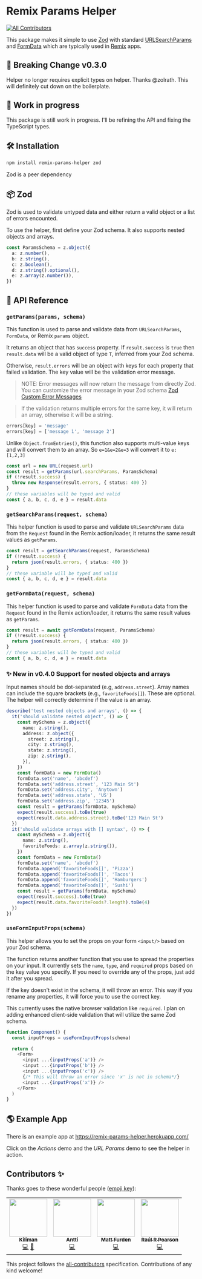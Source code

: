 # Remix Params Helper

<!-- ALL-CONTRIBUTORS-BADGE:START - Do not remove or modify this section -->
[![All Contributors](https://img.shields.io/badge/all_contributors-4-orange.svg?style=flat-square)](#contributors-)
<!-- ALL-CONTRIBUTORS-BADGE:END -->

This package makes it simple to use [Zod](https://github.com/colinhacks/zod) with
standard [URLSearchParams](https://developer.mozilla.org/en-US/docs/Web/API/URLSearchParams) and [FormData](https://developer.mozilla.org/en-US/docs/Web/API/FormData)
which are typically used in [Remix](https://remix.run) apps.

## 🚨 Breaking Change v0.3.0

Helper no longer requires explicit types on helper. Thanks @zolrath. This will
definitely cut down on the boilerplate.

## 🚧 Work in progress

This package is still work in progress. I'll be refining the API and fixing the TypeScript types.

## 🛠 Installation

```sh
npm install remix-params-helper zod
```

Zod is a peer dependency

## 📦 Zod

Zod is used to validate untyped data and either return a valid object or a list of errors encounted.

To use the helper, first define your Zod schema. It also supports nested objects and
arrays.

```ts
const ParamsSchema = z.object({
  a: z.number(),
  b: z.string(),
  c: z.boolean(),
  d: z.string().optional(),
  e: z.array(z.number()),
})
```

## 📝 API Reference

### `getParams(params, schema)`

This function is used to parse and validate data from `URLSearchParams`, `FormData`, or Remix `params` object.

It returns an object that has `success` property. If `result.success` is `true` then `result.data` will be a valid object of type `T`, inferred from your Zod schema.

Otherwise, `result.errors` will be an object with keys for each property that failed validation. The key value will be the validation error message.

> NOTE: Error messages will now return the message from directly Zod. You can customize the error message
> in your Zod schema [Zod Custom Error Messages](https://github.com/colinhacks/zod#custom-error-messages)

> If the validation returns multiple errors for the same key, it will return an array, otherwise it will be a string.

```ts
errors[key] = 'message'
errors[key] = ['message 1', 'message 2']
```

Unlike `Object.fromEntries()`, this function also supports multi-value keys and will convert them to an array. So `e=1&e=2&e=3` will convert it to `e: [1,2,3]`

```ts
const url = new URL(request.url)
const result = getParams(url.searchParams, ParamsSchema)
if (!result.success) {
  throw new Response(result.errors, { status: 400 })
}
// these variables will be typed and valid
const { a, b, c, d, e } = result.data
```

### `getSearchParams(request, schema)`

This helper function is used to parse and validate `URLSearchParams` data from the `Request` found in the Remix action/loader, it returns the same result values as `getParams`.

```ts
const result = getSearchParams(request, ParamsSchema)
if (!result.success) {
  return json(result.errors, { status: 400 })
}
// these variable will be typed and valid
const { a, b, c, d, e } = result.data
```

### `getFormData(request, schema)`

This helper function is used to parse and validate `FormData` data from the `Request` found in the Remix action/loader, it returns the same result values as `getParams`.

```ts
const result = await getFormData(request, ParamsSchema)
if (!result.success) {
  return json(result.errors, { status: 400 })
}
// these variables will be typed and valid
const { a, b, c, d, e } = result.data
```

### ✨ New in v0.4.0 Support for nested objects and arrays

Input names should be dot-separated (e.g, `address.street`). Array names can include
the square brackets (e.g., `favoriteFoods[]`). These are optional. The helper will
correctly determine if the value is an array.

```ts
describe('test nested objects and arrays', () => {
  it('should validate nested object', () => {
    const mySchema = z.object({
      name: z.string(),
      address: z.object({
        street: z.string(),
        city: z.string(),
        state: z.string(),
        zip: z.string(),
      }),
    })
    const formData = new FormData()
    formData.set('name', 'abcdef')
    formData.set('address.street', '123 Main St')
    formData.set('address.city', 'Anytown')
    formData.set('address.state', 'US')
    formData.set('address.zip', '12345')
    const result = getParams(formData, mySchema)
    expect(result.success).toBe(true)
    expect(result.data.address.street).toBe('123 Main St')
  })
  it('should validate arrays with [] syntax', () => {
    const mySchema = z.object({
      name: z.string(),
      favoriteFoods: z.array(z.string()),
    })
    const formData = new FormData()
    formData.set('name', 'abcdef')
    formData.append('favoriteFoods[]', 'Pizza')
    formData.append('favoriteFoods[]', 'Tacos')
    formData.append('favoriteFoods[]', 'Hamburgers')
    formData.append('favoriteFoods[]', 'Sushi')
    const result = getParams(formData, mySchema)
    expect(result.success).toBe(true)
    expect(result.data.favoriteFoods?.length).toBe(4)
  })
})
```

### `useFormInputProps(schema)`

This helper allows you to set the props on your form `<input/>` based on your Zod schema.

The function returns another function that you use to spread the properties on your input. It currently sets the `name`, `type`, and `required` props based on the key value you specify. If you need to override any of the props, just add it after you spread.

If the key doesn't exist in the schema, it will throw an error. This way if you rename any properties, it will force you to use the correct key.

This currently uses the native browser validation like `required`. I plan on adding enhanced client-side validation that will utilize the same Zod schema.

```ts
function Component() {
  const inputProps = useFormInputProps(schema)

  return (
    <Form>
      <input ...{inputProps('a')} />
      <input ...{inputProps('b')} />
      <input ...{inputProps('c')} />
      {/* This will throw an error since 'x' is not in schema*/}
      <input ...{inputProps('x')} />
    </Form>
  )
}
```

## 🌎 Example App

There is an example app at https://remix-params-helper.herokuapp.com/

Click on the _Actions_ demo and the _URL Params_ demo to see the helper in action.

## Contributors ✨

Thanks goes to these wonderful people ([emoji key](https://allcontributors.org/docs/en/emoji-key)):

<!-- ALL-CONTRIBUTORS-LIST:START - Do not remove or modify this section -->
<!-- prettier-ignore-start -->
<!-- markdownlint-disable -->
<table>
  <tr>
    <td align="center"><a href="https://github.com/kiliman"><img src="https://avatars.githubusercontent.com/u/47168?v=4?s=100" width="100px;" alt=""/><br /><sub><b>Kiliman</b></sub></a><br /><a href="https://github.com/Kiliman/remix-params-helper/commits?author=kiliman" title="Code">💻</a> <a href="https://github.com/Kiliman/remix-params-helper/commits?author=kiliman" title="Documentation">📖</a></td>
    <td align="center"><a href="https://github.com/kettui"><img src="https://avatars.githubusercontent.com/u/12547765?v=4?s=100" width="100px;" alt=""/><br /><sub><b>Antti</b></sub></a><br /><a href="https://github.com/Kiliman/remix-params-helper/commits?author=kettui" title="Code">💻</a></td>
    <td align="center"><a href="https://github.com/zolrath"><img src="https://avatars.githubusercontent.com/u/454563?v=4?s=100" width="100px;" alt=""/><br /><sub><b>Matt Furden</b></sub></a><br /><a href="https://github.com/Kiliman/remix-params-helper/commits?author=zolrath" title="Code">💻</a></td>
    <td align="center"><a href="https://github.com/raulrpearson"><img src="https://avatars.githubusercontent.com/u/23662058?v=4?s=100" width="100px;" alt=""/><br /><sub><b>Raúl R Pearson</b></sub></a><br /><a href="https://github.com/Kiliman/remix-params-helper/commits?author=raulrpearson" title="Code">💻</a></td>
  </tr>
</table>

<!-- markdownlint-restore -->
<!-- prettier-ignore-end -->

<!-- ALL-CONTRIBUTORS-LIST:END -->

This project follows the [all-contributors](https://github.com/all-contributors/all-contributors) specification. Contributions of any kind welcome!
